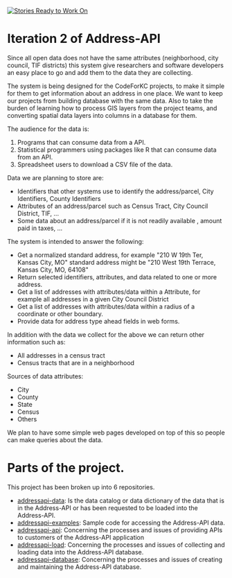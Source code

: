 

[![Stories Ready to Work On](https://badge.waffle.io/zmon/address-api-v0.svg?label=ready&title=Cards%20Ready%20To%20Work%20On)](https://waffle.io/zmon/address-api-v0)

Iteration 2 of Address-API
===========================


Since all open data does not have the same attributes (neighborhood, city council, TIF districts) this system give researchers and software developers an easy place to go and add them to the data they are collecting.

The system is being designed for the CodeForKC projects, to make it simple for them to get information about an address in one place.  We want to keep our projects from building database with the same data.   Also to take the burden of learning how to process GIS layers from the project teams, and converting spatial data layers into columns in a database for them.

The audience for the data is:

1. Programs that can consume data from a API.
2. Statistical programmers using packages like R that can consume data from an API.
3. Spreadsheet users to download a CSV file of the data. 

Data we are planning to store are:

* Identifiers that other systems use to identify the address/parcel, City Identifiers, County Identifiers
* Attributes of an address/parcel such as Census Tract, City Council District, TIF, ...
* Some data about an address/parcel if it is not readily available , amount paid in taxes, ...

The system is intended to answer the following:

* Get a normalized standard address, for example "210 W 19th Ter, Kansas City, MO" 
standard address might be 
"210 West 19th Terrace, Kansas City, MO, 64108"
* Return selected identifiers, attributes, and data related to one or more address.
* Get a list of addresses with attributes/data within a Attribute, for example all addresses in a given City Council District
* Get a list of addresses with attributes/data within a radius of a coordinate or other boundary.
* Provide data for address type ahead fields in web forms.

In addition with the data we collect for the above we can return other information such as:

* All addresses in a census tract
* Census tracts that are in a neighborhood

Sources of data attributes:
* City
* County
* State
* Census
* Others

We plan to have some simple web pages developed on top of this so people can make queries about the data.

# Parts of the project.
This project has been broken up into 6 repositories.

* [addressapi-data](https://github.com/codeforkansascity/addressapi-data): Is the data catalog or data dictionary of the data that is in the Address-API or has been requested to be loaded into the Address-API.
* [addressapi-examples](https://github.com/codeforkansascity/addressapi-examples): Sample code for accessing the Address-API data.
* [addressapi-api](https://github.com/codeforkansascity/addressapi-api): Concerning the processes and issues of providing APIs to customers of the Address-API application
* [addressapi-load](https://github.com/codeforkansascity/addressapi-load): Concerning the processes and issues of collecting and loading data into the Address-API database.
* [addressapi-database](https://github.com/codeforkansascity/addressapi-database): Concerning the processes and issues of creating and maintaining the Address-API database.

